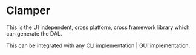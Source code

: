 # Clamper

This is the UI independent, cross platform, cross framework library which can generate the DAL.

This can be integrated with any CLI implementation | GUI implementation.